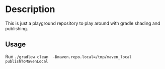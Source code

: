 # Description
This is just a playground repository to play around with gradle shading and publishing.

## Usage
Run `./gradlew clean  -Dmaven.repo.local=/tmp/maven_local publishToMavenLocal`
